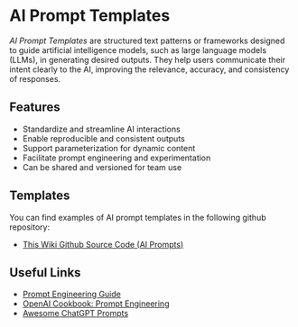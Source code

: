 # AI Prompt Templates

*AI Prompt Templates* are structured text patterns or frameworks designed to guide artificial intelligence models, such as large language models (LLMs), in generating desired outputs. 
They help users communicate their intent clearly to the AI, improving the relevance, accuracy, and consistency of responses.

## Features
- Standardize and streamline AI interactions
- Enable reproducible and consistent outputs
- Support parameterization for dynamic content
- Facilitate prompt engineering and experimentation
- Can be shared and versioned for team use

## Templates

You can find examples of AI prompt templates in the following github repository:

- [This Wiki Github Source Code (AI Prompts)](https://github.com/RogerioDosSantos/Wiki/tree/master/ai_prompts)

## Useful Links
- [Prompt Engineering Guide](https://www.promptingguide.ai/)
- [OpenAI Cookbook: Prompt Engineering](https://github.com/openai/openai-cookbook#prompt-engineering)
- [Awesome ChatGPT Prompts](https://github.com/f/awesome-chatgpt-prompts)

